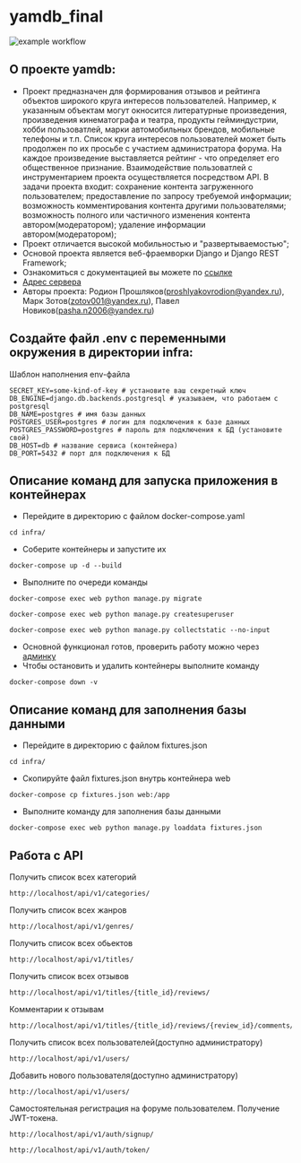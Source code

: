 # yamdb_final
![example workflow](https://github.com/Rodion-dot-com/yamdb_final/actions/workflows/yamdb_workflow.yml/badge.svg)

## О проекте yamdb:
- Проект предназначен для формирования отзывов и рейтинга объектов широкого круга интересов пользователей. Например, к указанным объектам
могут окносится литературные произведения, произведения кинематографа и театра, продукты гейминдустрии, хобби пользоватлей, марки автомобильных брендов, мобильные телефоны и т.п. Список круга интересов пользователей может быть продолжен по их просьбе с
участием администратора форума. На каждое произведение выставляется рейтинг - что определяет его общественное признание. Взаимодействие
пользоватлей с инструментарием проекта осуществляется посредством API. В задачи проекта входит: сохранение контента загруженного пользователем; предоставление по запросу требуемой информации; возможность комментирования контента другими пользователями; возможность полного или частичного изменения контента автором(модератором); удаление информации автором(модератором);
- Проект отличается высокой мобильностью и "развертываемостью";
- Основой проекта является веб-фраемворки Django и Django REST Framework;
- Ознакомиться с документацией вы можете по [ссылке](http://130.193.43.103/redoc/)
- [Адрес сервера](http://130.193.43.103/)
- Авторы проекта: Родион Прошляков(proshlyakovrodion@yandex.ru), Марк Зотов(zotov001@yandex.ru), Павел Новиков(pasha.n2006@yandex.ru)
## Создайте файл .env с переменными окружения в директории infra:
Шаблон наполнения env-файла
```
SECRET_KEY=some-kind-of-key # установите ваш секретный ключ 
DB_ENGINE=django.db.backends.postgresql # указываем, что работаем с postgresql
DB_NAME=postgres # имя базы данных
POSTGRES_USER=postgres # логин для подключения к базе данных
POSTGRES_PASSWORD=postgres # пароль для подключения к БД (установите свой)
DB_HOST=db # название сервиса (контейнера)
DB_PORT=5432 # порт для подключения к БД
```
## Описание команд для запуска приложения в контейнерах
- Перейдите в директорию с файлом docker-compose.yaml
```
cd infra/
```
- Соберите контейнеры и запустите их
```
docker-compose up -d --build 
```
- Выполните по очереди команды
```
docker-compose exec web python manage.py migrate
```
```
docker-compose exec web python manage.py createsuperuser
```
```
docker-compose exec web python manage.py collectstatic --no-input
```
- Основной функционал готов, проверить работу можно через [админку](http://localhost/admin/) 
- Чтобы остановить и удалить контейнеры выполните команду
```
docker-compose down -v
```
## Описание команд для заполнения базы данными
- Перейдите в директорию с файлом fixtures.json
```
cd infra/
```
- Скопируйте файл fixtures.json внутрь контейнера web
```
docker-compose cp fixtures.json web:/app
```
- Выполните команду для заполнения базы данными
```
docker-compose exec web python manage.py loaddata fixtures.json
```
## Работа с API
Получить список всех категорий
```
http://localhost/api/v1/categories/
```
Получить список всех жанров
```
http://localhost/api/v1/genres/
```
Получить список всех обьектов
```
http://localhost/api/v1/titles/
```
Получить список всех отзывов
```
http://localhost/api/v1/titles/{title_id}/reviews/
```
Комментарии к отзывам
```
http://localhost/api/v1/titles/{title_id}/reviews/{review_id}/comments/
```
Получить список всех пользователей(доступно администратору)
```
http://localhost/api/v1/users/
```
Добавить нового пользователя(доступно администратору)
```
http://localhost/api/v1/users/
```
Самостоятельная регистрация на форуме пользователем. Получение JWT-токена.
```
http://localhost/api/v1/auth/signup/
```
```
http://localhost/api/v1/auth/token/
```

